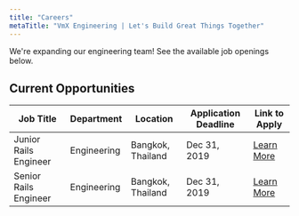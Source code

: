 ```yaml
---
title: "Careers"
metaTitle: "VmX Engineering | Let's Build Great Things Together"
---
```


We're expanding our engineering team! See the available job openings below.

## Current Opportunities

| Job Title             | Department  | Location          | Application Deadline | Link to Apply                                        |
| --------------------- | ----------- | ----------------- | -------------------- | ---------------------------------------------------- |
| Junior Rails Engineer | Engineering | Bangkok, Thailand | Dec 31, 2019         | [Learn More](/careers/bangkok/junior-rails-engineer) |
| Senior Rails Engineer | Engineering | Bangkok, Thailand | Dec 31, 2019         | [Learn More](/careers/bangkok/senior-rails-engineer) |
